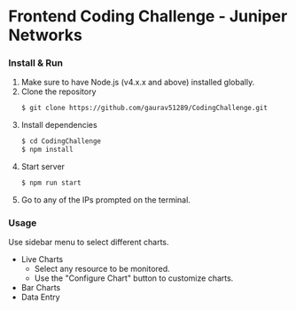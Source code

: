 # Frontend Coding Challenge - Juniper Networks

### Install & Run
1. Make sure to have Node.js (v4.x.x and above) installed globally.
1. Clone the repository
    ```sh
    $ git clone https://github.com/gaurav51289/CodingChallenge.git
    ```
1. Install dependencies
    ```sh
    $ cd CodingChallenge
    $ npm install
    ```
1. Start server
    ```sh
    $ npm run start
    ```
4. Go to any of the IPs prompted on the terminal.

### Usage
Use sidebar menu to select different charts.
- Live Charts
    - Select any resource to be monitored.
    - Use the "Configure Chart" button to customize charts.
- Bar Charts
- Data Entry
